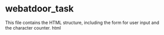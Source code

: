 # webatdoor_task
This file contains the HTML structure, including the form for user input and the character counter.  html

